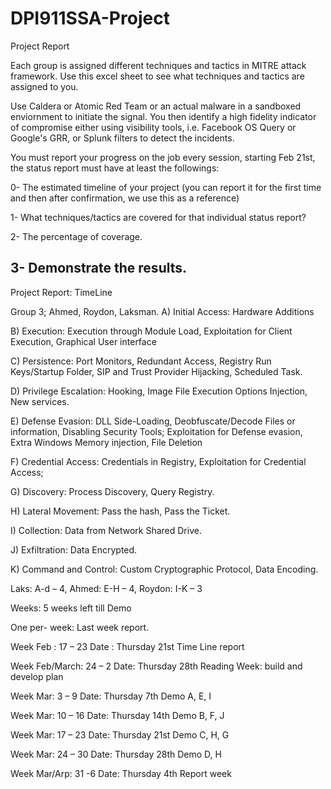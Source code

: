 # DPI911SSA-Project
Project Report

Each group is assigned different techniques and tactics in MITRE attack framework. Use this excel sheet to see what techniques and tactics are assigned to you. 

Use Caldera or Atomic Red Team or an actual malware in a sandboxed enviornment to initiate the signal. You then identify a high fidelity indicator of compromise either using visibility tools, i.e. Facebook OS Query or Google's GRR, or Splunk filters to detect the incidents. 

You must report your progress on the job every session, starting Feb 21st, the status report must have at least the followings:

0- The estimated timeline of your project (you can report it for the first time and then after confirmation, we use this as a reference)

1-  What techniques/tactics are covered for that individual status report?

2- The percentage of coverage. 

3- Demonstrate the results.
-----------------------------------------------------------------------------------------------------------------

Project Report: TimeLine

Group 3; Ahmed, Roydon, Laksman.
A)	 Initial Access: Hardware Additions

B)	 Execution: Execution through Module Load, Exploitation for Client Execution, Graphical User interface

C)	Persistence:  Port Monitors, Redundant Access, Registry Run Keys/Startup Folder, SIP and Trust Provider 
Hijacking, Scheduled Task.

D)	 Privilege Escalation: Hooking, Image File Execution Options Injection, New services.

E)	 Defense Evasion: DLL Side-Loading, Deobfuscate/Decode Files or information, Disabling Security Tools; 
Exploitation for Defense evasion, Extra Windows Memory injection, File Deletion

F)	Credential Access: Credentials in Registry, Exploitation for Credential Access;

G)	 Discovery: Process Discovery, Query Registry.

H)	 Lateral Movement: Pass the hash, Pass the Ticket.

I)	 Collection: Data from Network Shared Drive.

J)	 Exfiltration: Data Encrypted.

K)	 Command and Control: Custom Cryptographic Protocol, Data Encoding.  

Laks: A-d – 4, Ahmed: E-H – 4, Roydon: I-K – 3

Weeks: 5 weeks left till Demo 

One per- week: Last week report. 

Week Feb : 17 – 23	Date : Thursday 21st  	Time Line report

Week Feb/March: 24 – 2	Date: Thursday 28th	Reading Week: build and develop plan

Week Mar: 3 – 9	Date: Thursday 7th	Demo A, E, I

Week Mar: 10 – 16	Date: Thursday 14th	Demo B, F, J

Week Mar: 17 – 23	Date: Thursday 21st	Demo C, H, G

Week Mar: 24 – 30	Date: Thursday 28th	Demo D, H

Week Mar/Arp: 31 -6	Date: Thursday 4th	Report week




